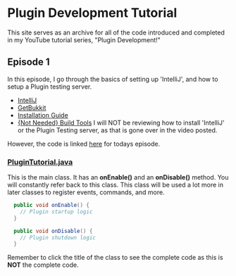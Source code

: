 # Plugin Development Tutorial

This site serves as an archive for all of the code introduced and completed in my YouTube tutorial series, "Plugin Development!"



## Episode 1
In this episode, I go through the basics of setting up 'IntelliJ', and how to setup a Plugin testing server.
 - [IntelliJ](https://www.jetbrains.com/idea/download/)
 - [GetBukkit](https://getbukkit.org/download/spigot)
 - [Installation Guide](https://www.spigotmc.org/wiki/spigot-installation/)
 - [{Not Needed} Build Tools](https://www.spigotmc.org/wiki/buildtools/)
I will NOT be reviewing how to install 'IntelliJ' or the Plugin Testing server, as that is gone over in the video posted.

However, the code is linked [here](https://github.com/SuperSilverStone/plugin-development/tree/main/episode1) for todays episode.

### [PluginTutorial.java](https://github.com/SuperSilverStone/plugin-development/tree/main/episode1)
This is the main class. It has an **onEnable()** and an **onDisable()** method. You will constantly refer back to this class.
This class will be used a lot more in later classes to register events, commands, and more.

```java
  public void onEnable() {
    // Plugin startup logic
  }
```
```java
  public void onDisable() {
    // Plugin shutdown logic
  }
```
Remember to click the title of the class to see the complete code as this is **NOT** the complete code.
